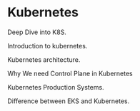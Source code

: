 # Kubernetes
Deep Dive into K8S.

Introduction to kubernetes.

Kubernetes architecture.

Why We need Control Plane in Kubernetes

Kubernetes Production Systems.

Difference between EKS and Kubernetes.
